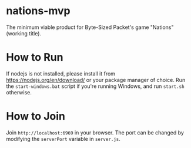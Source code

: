 # nations-mvp
The minimum viable product for Byte-Sized Packet's game "Nations" (working title).

# How to Run

If nodejs is not installed, please install it from https://nodejs.org/en/download/ or your package manager of choice.
Run the `start-windows.bat` script if you're running Windows, and run `start.sh` otherwise.

# How to Join
Join `http://localhost:6969` in your browser.
The port can be changed by modifying the `serverPort` variable in `server.js`.